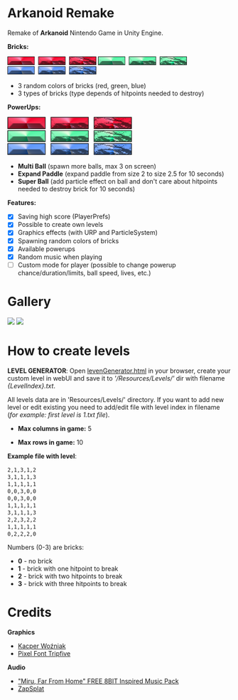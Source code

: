 # Arkanoid Remake
 Remake of **Arkanoid** Nintendo Game in Unity Engine.
 
 **Bricks:**
 
 <img src="/Assets/Sprites/Bricks_Red.png" width="200"/> <img src="/Assets/Sprites/Bricks_Green.png" width="200"/> <img src="/Assets/Sprites/Bricks_Blue.png" width="200"/>
 
 - 3 random colors of bricks (red, green, blue)
 - 3 types of bricks (type depends of hitpoints needed to destroy)

 **PowerUps:**
 
 <img src="/Assets/Sprites/Bricks_Red.png" width="280"/> <img src="/Assets/Sprites/Bricks_Green.png" width="280"/> <img src="/Assets/Sprites/Bricks_Blue.png" width="280"/>
 
 - **Multi Ball** (spawn more balls, max 3 on screen)
 - **Expand Paddle** (expand paddle from size 2 to size 2.5 for 10 seconds)
 - **Super Ball** (add particle effect on ball and don't care about hitpoints needed to destroy brick for 10 seconds)

 **Features:**
 
 - [x] Saving high score (PlayerPrefs)
 - [x] Possible to create own levels
 - [x] Graphics effects (with URP and ParticleSystem)
 - [x] Spawning random colors of bricks
 - [x] Available powerups
 - [x] Random music when playing
 - [ ] Custom mode for player (possible to change powerup chance/duration/limits, ball speed, lives, etc.)

# Gallery
 <img src="https://i.imgur.com/Z6D0oi2.png" width="400"/> <img src="https://i.imgur.com/iJod8Zs.png" width="400"/> 

# How to create levels
 **LEVEL GENERATOR**: Open [levenGenerator.html](https://htmlpreview.github.io/?https://github.com/mateuszji/Arkanoid-Remake/blob/main/levelGenerator.html) in your browser, create your custom level in webUI and save it to *'/Resources/Levels/'* dir with filename *{LevelIndex}.txt*.
 
 
 All levels data are in 'Resources/Levels/' directory. If you want to add new level or edit existing you need to add/edit file with level index in filename (*for example: first level is 1.txt file*).
 
 - **Max columns in game:** 5
 
 - **Max rows in game:** 10
 
 **Example file with level**:
 ```
2,1,3,1,2
3,1,1,1,3
1,1,1,1,1
0,0,3,0,0
0,0,3,0,0
1,1,1,1,1
3,1,1,1,3
2,2,3,2,2
1,1,1,1,1
0,2,2,2,0
```

Numbers (0-3) are bricks:
 - **0** - no brick
 - **1** - brick with one hitpoint to break
 - **2** - brick with two hitpoints to break
 - **3** - brick with three hitpoints to break

# Credits
 **Graphics**
  - [Kacper Woźniak](mailto:kacper.wozniiak@gmail.com)
  - [Pixel Font Tripfive](https://assetstore.unity.com/packages/2d/fonts/pixel-font-tripfive-64734#description)
 
 **Audio**
  - ["Miru, Far From Home" FREE 8BIT Inspired Music Pack](https://assetstore.unity.com/packages/audio/music/electronic/miru-far-from-home-free-8bit-inspired-music-pack-202961)
  - [ZapSplat](https://www.zapsplat.com/)
